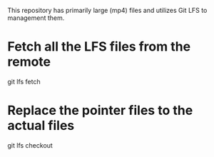 This repository has primarily large (mp4) files and utilizes Git LFS to management them. 

# Fetch all the LFS files from the remote
git lfs fetch

# Replace the pointer files to the actual files
git lfs checkout
